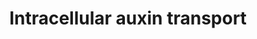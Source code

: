 ---
authors:
- Pjaiswal
- Khanspers
- MaintBot
- Eweitz
- Finterly
description: In addition to the PIN family proteins that are mainly involved in the
  intercellular Autin transport via the Auxin Polar Transport pathway (WP2941) mediated
  by PIN proteins located on the plasmamembrane, the Arabidopsis PIN family members
  PIN5, PIN6 and PIN8 are located on the endoplasmic reticulum membrane/envelope.
  PIN6 is also likely co-located with the nuclear membrane. According to Sawchuk MG
  et al. (2013) PIN5, PIN6 and PIN8 play roles in leaf vein patterning.  PIN5 and
  PIN8 play an antagonistic role in regulating the intercellular auxin transport as
  well as in gametophyte (pollen) and sporophyte development.  Not much is known about
  the direction of auxin flow mediated by the PILS. However,  they help in increasing
  the free auxin amount in the cytoplasm.
last-edited: 2021-05-31
organisms:
- Arabidopsis thaliana
redirect_from:
- /index.php/Pathway:WP3628
- /instance/WP3628
schema-jsonld:
- '@context': https://schema.org/
  '@id': https://wikipathways.github.io/pathways/WP3628.html
  '@type': Dataset
  creator:
    '@type': Organization
    name: WikiPathways
  description: In addition to the PIN family proteins that are mainly involved in
    the intercellular Autin transport via the Auxin Polar Transport pathway (WP2941)
    mediated by PIN proteins located on the plasmamembrane, the Arabidopsis PIN family
    members PIN5, PIN6 and PIN8 are located on the endoplasmic reticulum membrane/envelope.
    PIN6 is also likely co-located with the nuclear membrane. According to Sawchuk
    MG et al. (2013) PIN5, PIN6 and PIN8 play roles in leaf vein patterning.  PIN5
    and PIN8 play an antagonistic role in regulating the intercellular auxin transport
    as well as in gametophyte (pollen) and sporophyte development.  Not much is known
    about the direction of auxin flow mediated by the PILS. However,  they help in
    increasing the free auxin amount in the cytoplasm.
  keywords:
  - PIN5
  - PILS2
  - PILS7
  - PILS1
  - PIN8
  - PIN6
  - PILS4
  - PILS6
  - PILS3
  - PILS5
  - IAA
  license: CC0
  name: Intracellular auxin transport
seo: CreativeWork
title: Intracellular auxin transport
wpid: WP3628
---